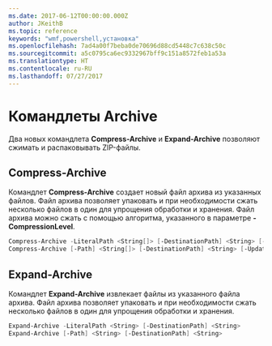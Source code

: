 ```yaml
---
ms.date: 2017-06-12T00:00:00.000Z
author: JKeithB
ms.topic: reference
keywords: "wmf,powershell,установка"
ms.openlocfilehash: 7ad4a00f7beba0de70696d88cd5448c7c638c50c
ms.sourcegitcommit: a5c0795ca6ec9332967bff9c151a8572feb1a53a
ms.translationtype: HT
ms.contentlocale: ru-RU
ms.lasthandoff: 07/27/2017
---
```

# <a name="archive-cmdlets"></a>Командлеты Archive

Два новых командлета **Compress-Archive** и **Expand-Archive** позволяют сжимать и распаковывать ZIP-файлы.

## <a name="compress-archive"></a>Compress-Archive
Командлет **Compress-Archive** создает новый файл архива из указанных файлов. Файл архива позволяет упаковать и при необходимости сжать несколько файлов в один для упрощения обработки и хранения. Файл архива можно сжать с помощью алгоритма, указанного в параметре **-CompressionLevel**.
```powershell
Compress-Archive -LiteralPath <String[]> [-DestinationPath] <String> [-Update] [-CompressionLevel <Microsoft.PowerShell.Commands.CompressionLevel>] 
Compress-Archive [-Path] <String[]> [-DestinationPath] <String> [-Update] [-CompressionLevel <Microsoft.PowerShell.Commands.CompressionLevel>]
```

## <a name="expand-archive"></a>Expand-Archive
Командлет **Expand-Archive** извлекает файлы из указанного файла архива. Файл архива позволяет упаковать и при необходимости сжать несколько файлов в один для упрощения обработки и хранения.
```powershell
Expand-Archive -LiteralPath <String> [-DestinationPath] <String>
Expand-Archive [-Path] <String> [-DestinationPath] <String>
```

